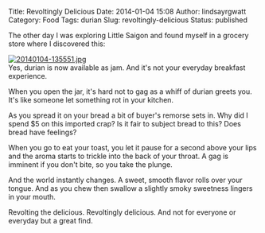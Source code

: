 Title: Revoltingly Delicious
Date: 2014-01-04 15:08
Author: lindsayrgwatt
Category: Food
Tags: durian
Slug: revoltingly-delicious
Status: published

The other day I was exploring Little Saigon and found myself in a grocery store where I discovered this:

[<img src="{static}/images/2014/01/20140104-135551.jpg" class="alignnone size-full" alt="20140104-135551.jpg" />]({static}/images/2014/01/20140104-135551.jpg)  
Yes, durian is now available as jam. And it's not your everyday breakfast experience.

When you open the jar, it's hard not to gag as a whiff of durian greets you. It's like someone let something rot in your kitchen.

As you spread it on your bread a bit of buyer's remorse sets in. Why did I spend $5 on this imported crap? Is it fair to subject bread to this? Does bread have feelings?

When you go to eat your toast, you let it pause for a second above your lips and the aroma starts to trickle into the back of your throat. A gag is imminent if you don't bite, so you take the plunge.

And the world instantly changes. A sweet, smooth flavor rolls over your tongue. And as you chew then swallow a slightly smoky sweetness lingers in your mouth.

Revolting the delicious. Revoltingly delicious. And not for everyone or everyday but a great find.
